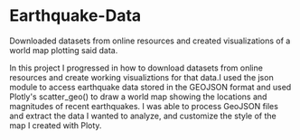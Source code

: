 # Earthquake-Data
Downloaded datasets from online resources and created visualizations of a world map plotting said data.

In this project I progressed in how to download datasets from online resources and create working visualiztions for that data.I used the json module to access earthquake data stored in the GEOJSON format and used Plotly's scatter_geo() to draw a world map showing the locations and magnitudes of recent earthquakes. I was able to process GeoJSON files and extract the data I wanted to analyze, and customize the style of the map I created with Ploty.
